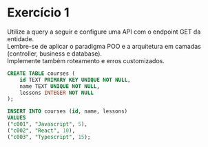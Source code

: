 # Exercício 1

Utilize a query a seguir e configure uma API com o endpoint GET da entidade.<br>
Lembre-se de aplicar o paradigma POO e a arquitetura em camadas (controller, business e database).<br>
Implemente também roteamento e erros customizados.

```sql
CREATE TABLE courses (
    id TEXT PRIMARY KEY UNIQUE NOT NULL,
    name TEXT UNIQUE NOT NULL,
    lessons INTEGER NOT NULL
);

INSERT INTO courses (id, name, lessons)
VALUES
("c001", "Javascript", 5),
("c002", "React", 10),
("c003", "Typescript", 15);
```
